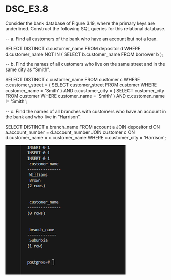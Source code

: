 # DSC_E3.8


Consider the bank database of Figure 3.19, where the primary keys are underlined. Construct the following SQL queries for this relational database.

--  a. Find all customers of the bank who have an account but not a loan.

SELECT DISTINCT d.customer_name
FROM depositor d
WHERE d.customer_name NOT IN (
    SELECT b.customer_name
    FROM borrower b
);

-- b. Find the names of all customers who live on the same street and in the same city as “Smith”.

SELECT DISTINCT c.customer_name
FROM customer c
WHERE c.customer_street = (
    SELECT customer_street
    FROM customer
    WHERE customer_name = 'Smith'
)
AND c.customer_city = (
    SELECT customer_city
    FROM customer
    WHERE customer_name = 'Smith'
)
AND c.customer_name != 'Smith';

-- c. Find the names of all branches with customers who have an account in the bank and who live in “Harrison”.

SELECT DISTINCT a.branch_name
FROM account a
JOIN depositor d ON a.account_number = d.account_number
JOIN customer c ON d.customer_name = c.customer_name
WHERE c.customer_city = 'Harrison';



![alt text](image.png)


